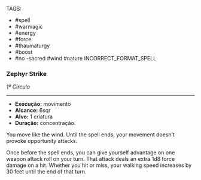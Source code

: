TAGS:
- #spell
- #warmagic
- #energy
- #force
- #thaumaturgy
- #boost
- #no
-sacred #wind #nature
INCORRECT_FORMAT_SPELL
### Zephyr Strike
*1º Círculo*
___
- **Execução:** movimento
- **Alcance:** 6sqr
- **Alvo:** 1 criatura
- **Duração:** concentração.

You move like the wind. Until the spell ends, your movement doesn’t provoke opportunity attacks.

Once before the spell ends, you can give yourself advantage on one weapon attack roll on your turn. That attack deals an extra 1d8 force damage on a hit. Whether you hit or miss, your walking speed increases by 30 feet until the end of that turn.
